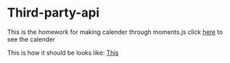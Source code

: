 # Third-party-api
This is the homework for making calender through moments.js
click [here](https://lostmonkr.github.io/Third-party-api/) to see the calender

This is how it should be looks like:
[This](./Assets/05-third-party-apis-homework-demo.gif)

